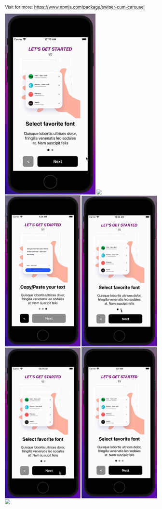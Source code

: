 Visit for more: https://www.npmjs.com/package/swiper-cum-carousel


<div>
  <div style={{flexDirection:'row',alignItems:'center',justifyContent:'center',flex:1}}>
    <img src="https://github.com/MhtChawla/glimpse-of-mywork/blob/main/swiper-cum-carousel/FingerSwipe.gif" width="300" />
    <img src="https://github.com/MhtChawla/glimpse-of-mywork/blob/main/swiper-cum-carousel/CarouselCards.gif" width="500" />
  </div>
   <div>
    <img src="https://github.com/MhtChawla/glimpse-of-mywork/blob/main/swiper-cum-carousel/FadingAnimation.gif" width="250" />
    <img src="https://github.com/MhtChawla/glimpse-of-mywork/blob/main/swiper-cum-carousel/PaginationSwipe.gif" width="250" />
    <img src="https://github.com/MhtChawla/glimpse-of-mywork/blob/main/swiper-cum-carousel/ButtonSwipe.gif" width="250" />
    <img src="https://github.com/MhtChawla/glimpse-of-mywork/blob/main/swiper-cum-carousel/Autoplay.gif" width="250" />
    <img src="https://github.com/MhtChawla/glimpse-of-mywork/blob/main/swiper-cum-carousel/CarouselCardsWithPagingEnabled.gif" width="350" />
  </div>
</div>
